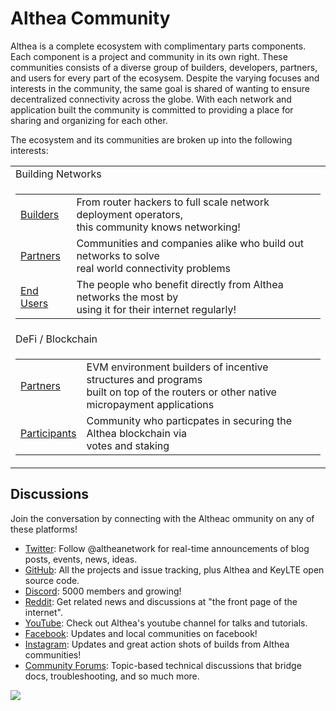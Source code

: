 # Althea Community

Althea is a complete ecosystem with complimentary parts components. Each component is a project and community in its own right. These communities consists of a diverse group of builders, developers, partners, and users for every part of the ecosysem. Despite the varying focuses and interests in the community, the same goal is shared of wanting to ensure decentralized connectivity across the globe. With each network and application built the community is committed to providing a place for sharing and organizing for each other.

The ecosystem and its communities are broken up into the following interests:





<table>
  <tr>
    <td>Building Networks</td>
  </tr>
  <tr>
    <td>
      <table>
        <tr>
          <td><a href="./network/builders.md">Builders</a></td>
          <td>From router hackers to full scale network deployment operators,<br>
          this community knows networking!</td>
        </tr>
        <tr>
          <td><a href="./network/partners.md">Partners</a></td>
          <td>Communities and companies alike who build out networks to solve<br>
          real world connectivity problems</td>
        </tr>
        <tr>
          <td><a href="./network/end-users.md">End Users</a></td>
          <td>The people who benefit directly from Althea networks the most by<br>
          using it for their internet regularly!</td>
        </tr>
      </table> 
     </td>
  </tr>
  <tr>
    <td>DeFi / Blockchain</td>
  </tr>
  <tr>
    <td>
      <table>
        <tr>
          <td><a href="./defi/partners.md">Partners</a></td>
          <td>EVM environment builders of incentive structures and programs<br>
          built on top of the routers or other native micropayment applications</td>
        </tr>
        <tr>
          <td><a href="./defi/participants.md">Participants</a></td>
          <td>Community who particpates in securing the Althea blockchain via<br>
          votes and staking</td>
        </tr>
      </table> 
     </td>
  </tr>
</table>


## Discussions

Join the conversation by connecting with the Altheac ommunity on any of these platforms!

* [Twitter](https://twitter.com/altheanetwork): Follow @altheanetwork for real-time announcements of blog posts, events, news, ideas.
* [GitHub](https://github.com/althea-net): All the projects and issue tracking, plus Althea and KeyLTE open source code.
* [Discord](https://discord.gg/hHx7HxcycF): 5000 members and growing!
* [Reddit](https://reddit.com/r/altheamesh): Get related news and discussions at "the front page of the internet".
* [YouTube](https://www.youtube.com/channel/UC9B6l5k2NF2Gu_aCRBhe9Gw): Check out Althea's youtube channel for talks and tutorials.
* [Facebook](http://facebook.com/altheanetwork): Updates and local communities on facebook! 
* [Instagram](http://instagram.com/altheanet/): Updates and great action shots of builds from Althea communities!
* [Community Forums](https://forum.altheamesh.com): Topic-based technical discussions that bridge docs, troubleshooting, and so much more.

[<img src="https://img.shields.io/badge/Edit%20this%20page%20on-Github-lightgrey?style=flat-square">](https://github.com/althea-net/communities/blob/main/README.md)
